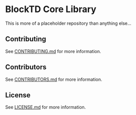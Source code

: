 # BlockTD Core Library

This is more of a placeholder repository than anything else...

## Contributing
See [CONTRIBUTING.md](CONTRIBUTING.md) for more information.

## Contributors
See [CONTRIBUTORS.md](CONTRIBUTORS.md) for more information.

## License
See [LICENSE.md](LICENSE.md) for more information.
